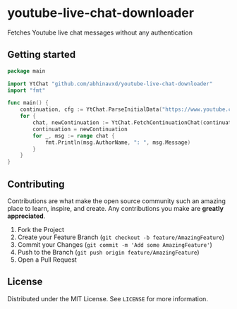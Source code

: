 # youtube-live-chat-downloader

Fetches Youtube live chat messages without any authentication 


## Getting started 
```go
package main

import YtChat "github.com/abhinavxd/youtube-live-chat-downloader"
import "fmt"

func main() {
    continuation, cfg := YtChat.ParseInitialData("https://www.youtube.com/watch?v=5qap5aO4i9A")
    for {
        chat, newContinuation := YtChat.FetchContinuationChat(continuation, cfg)
        continuation = newContinuation
        for _, msg := range chat {
            fmt.Println(msg.AuthorName, ": ", msg.Message)
        }
    }
}
```

<!-- CONTRIBUTING -->
## Contributing

Contributions are what make the open source community such an amazing place to learn, inspire, and create. Any contributions you make are **greatly appreciated**.

1. Fork the Project
2. Create your Feature Branch (`git checkout -b feature/AmazingFeature`)
3. Commit your Changes (`git commit -m 'Add some AmazingFeature'`)
4. Push to the Branch (`git push origin feature/AmazingFeature`)
5. Open a Pull Request



<!-- LICENSE -->
## License

Distributed under the MIT License. See `LICENSE` for more information.
